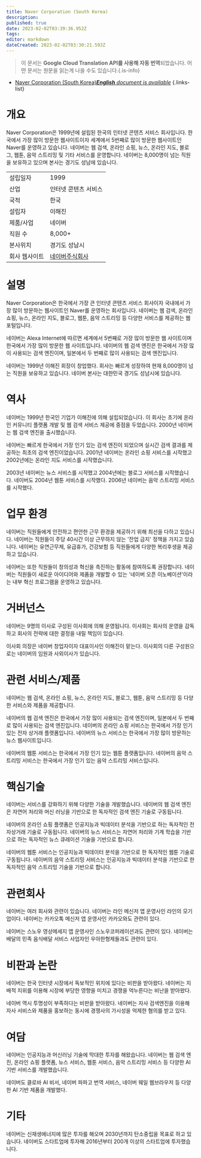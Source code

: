 ```yaml
---
title: Naver Corporation (South Korea)
description: 
published: true
date: 2023-02-02T03:39:36.952Z
tags: 
editor: markdown
dateCreated: 2023-02-02T03:30:21.593Z
---
```


> 이 문서는 **Google Cloud Translation API를 사용해 자동 번역**되었습니다.
어떤 문서는 원문을 읽는게 나을 수도 있습니다.{.is-info}



- [Naver Corporation (South Korea)***English** document is available*](/en/Knowledge-base/Dictionary/Company/naver-corporation-south-korea)
{.links-list}


# 개요

Naver Corporation은 1999년에 설립된 한국의 인터넷 콘텐츠 서비스 회사입니다. 한국에서 가장 많이 방문한 웹사이트이자 세계에서 5번째로 많이 방문한 웹사이트인 Naver를 운영하고 있습니다. 네이버는 웹 검색, 온라인 쇼핑, 뉴스, 온라인 지도, 블로그, 웹툰, 음악 스트리밍 및 기타 서비스를 운영합니다. 네이버는 8,000명이 넘는 직원을 보유하고 있으며 본사는 경기도 성남에 있습니다.

| | |
|---|---|
| 설립일자 | 1999 |
| 산업 | 인터넷 콘텐츠 서비스 |
| 국적 | 한국 |
| 설립자 | 이해진 |
| 제품/사업 | 네이버 |
| 직원 수 | 8,000+ |
| 본사위치 | 경기도 성남시 |
| 회사 웹사이트 | [네이버주식회사](https://www.navercorp.com/) |

# 설명

Naver Corporation은 한국에서 가장 큰 인터넷 콘텐츠 서비스 회사이자 국내에서 가장 많이 방문하는 웹사이트인 Naver를 운영하는 회사입니다. 네이버는 웹 검색, 온라인 쇼핑, 뉴스, 온라인 지도, 블로그, 웹툰, 음악 스트리밍 등 다양한 서비스를 제공하는 웹 포털입니다.

네이버는 Alexa Internet에 따르면 세계에서 5번째로 가장 많이 방문한 웹 사이트이며 한국에서 가장 많이 방문한 웹 사이트입니다. 네이버의 웹 검색 엔진은 한국에서 가장 많이 사용되는 검색 엔진이며, 일본에서 두 번째로 많이 사용되는 검색 엔진입니다.

네이버는 1999년 이해진 회장이 창업했다. 회사는 빠르게 성장하여 현재 8,000명이 넘는 직원을 보유하고 있습니다. 네이버 본사는 대한민국 경기도 성남시에 있습니다.

# 역사

네이버는 1999년 한국인 기업가 이해진에 의해 설립되었습니다. 이 회사는 초기에 온라인 커뮤니티 플랫폼 개발 및 웹 검색 서비스 제공에 중점을 두었습니다. 2000년 네이버는 웹 검색 엔진을 출시했습니다.

네이버는 빠르게 한국에서 가장 인기 있는 검색 엔진이 되었으며 실시간 검색 결과를 제공하는 최초의 검색 엔진이었습니다. 2001년 네이버는 온라인 쇼핑 서비스를 시작했고 2002년에는 온라인 지도 서비스를 시작했습니다.

2003년 네이버는 뉴스 서비스를 시작했고 2004년에는 블로그 서비스를 시작했습니다. 네이버도 2004년 웹툰 서비스를 시작했다. 2006년 네이버는 음악 스트리밍 서비스를 시작했다.

# 업무 환경

네이버는 직원들에게 안전하고 편안한 근무 환경을 제공하기 위해 최선을 다하고 있습니다. 네이버는 직원들이 주당 40시간 이상 근무하지 않는 '잔업 금지' 정책을 가지고 있습니다. 네이버는 유연근무제, 유급휴가, 건강보험 등 직원들에게 다양한 복리후생을 제공하고 있습니다.

네이버는 또한 직원들이 창의성과 혁신을 촉진하는 활동에 참여하도록 권장합니다. 네이버는 직원들이 새로운 아이디어와 제품을 개발할 수 있는 '네이버 오픈 이노베이션'이라는 내부 혁신 프로그램을 운영하고 있습니다.

# 거버넌스

네이버는 9명의 이사로 구성된 이사회에 의해 운영됩니다. 이사회는 회사의 운영을 감독하고 회사의 전략에 대한 결정을 내릴 책임이 있습니다.

이사회 의장은 네이버 창업자이자 대표이사인 이해진이 맡는다. 이사회의 다른 구성원으로는 네이버의 임원과 사외이사가 있습니다.

# 관련 서비스/제품

네이버는 웹 검색, 온라인 쇼핑, 뉴스, 온라인 지도, 블로그, 웹툰, 음악 스트리밍 등 다양한 서비스와 제품을 제공합니다.

네이버의 웹 검색 엔진은 한국에서 가장 많이 사용되는 검색 엔진이며, 일본에서 두 번째로 많이 사용되는 검색 엔진입니다. 네이버의 온라인 쇼핑 서비스는 한국에서 가장 인기 있는 전자 상거래 플랫폼입니다. 네이버의 뉴스 서비스는 한국에서 가장 많이 방문하는 뉴스 웹사이트입니다.

네이버의 웹툰 서비스는 한국에서 가장 인기 있는 웹툰 플랫폼입니다. 네이버의 음악 스트리밍 서비스는 한국에서 가장 인기 있는 음악 스트리밍 서비스입니다.

# 핵심기술

네이버는 서비스를 강화하기 위해 다양한 기술을 개발했습니다. 네이버의 웹 검색 엔진은 자연어 처리와 머신 러닝을 기반으로 한 독자적인 검색 엔진 기술로 구동됩니다.

네이버의 온라인 쇼핑 플랫폼은 인공지능과 빅데이터 분석을 기반으로 하는 독자적인 전자상거래 기술로 구동됩니다. 네이버의 뉴스 서비스는 자연어 처리와 기계 학습을 기반으로 하는 독자적인 뉴스 큐레이션 기술을 기반으로 합니다.

네이버의 웹툰 서비스는 인공지능과 빅데이터 분석을 기반으로 한 독자적인 웹툰 기술로 구동됩니다. 네이버의 음악 스트리밍 서비스는 인공지능과 빅데이터 분석을 기반으로 한 독자적인 음악 스트리밍 기술을 기반으로 합니다.

# 관련회사

네이버는 여러 회사와 관련이 있습니다. 네이버는 라인 메신저 앱 운영사인 라인의 모기업이다. 네이버는 카카오톡 메신저 앱 운영사인 카카오와도 관련이 있다.

네이버는 스노우 영상메세지 앱 운영사인 스노우코퍼레이션과도 관련이 있다. 네이버는 배달의 민족 음식배달 서비스 사업자인 우아한형제들과도 관련이 있다.

# 비판과 논란

네이버는 한국 인터넷 시장에서 독보적인 위치에 있다는 비판을 받아왔다. 네이버는 지배적 지위를 이용해 시장에 부당한 영향을 미치고 경쟁을 억누른다는 비난을 받아왔다.

네이버 역시 투명성이 부족하다는 비판을 받아왔다. 네이버는 자사 검색엔진을 이용해 자사 서비스와 제품을 홍보하는 동시에 경쟁사의 가시성을 억제한 혐의를 받고 있다.

# 여담

네이버는 인공지능과 머신러닝 기술에 막대한 투자를 해왔습니다. 네이버는 웹 검색 엔진, 온라인 쇼핑 플랫폼, 뉴스 서비스, 웹툰 서비스, 음악 스트리밍 서비스 등 다양한 AI 기반 서비스를 개발했습니다.

네이버도 클로바 AI 비서, 네이버 파파고 번역 서비스, 네이버 웨일 웹브라우저 등 다양한 AI 기반 제품을 개발했다.

# 기타

네이버는 신재생에너지에 많은 투자를 해오며 2030년까지 탄소중립을 목표로 하고 있습니다. 네이버도 스타트업에 투자해 2016년부터 200개 이상의 스타트업에 투자했습니다.